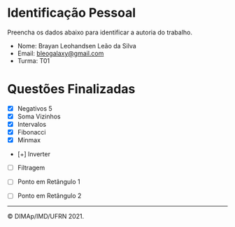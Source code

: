 ﻿# Identificação Pessoal

Preencha os dados abaixo para identificar a autoria do trabalho.

- Nome: Brayan Leohandsen Leão da Silva
- Email: bleogalaxy@gmail.com
- Turma: T01

# Questões Finalizadas

- [X] Negativos 5
- [X] Soma Vizinhos
- [X] Intervalos
- [X] Fibonacci
- [X] Minmax
- [+] Inverter
- [ ] Filtragem
- [ ] Ponto em Retângulo 1
- [ ] Ponto em Retângulo 2


--------
&copy; DIMAp/IMD/UFRN 2021.
